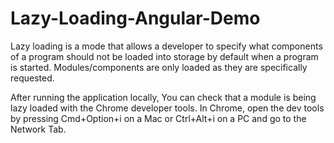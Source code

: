 # Lazy-Loading-Angular-Demo
Lazy loading is a mode that allows a developer to specify what components of a program should not be loaded into storage by default when a program is started. Modules/components are only loaded as they are specifically requested.

After running the application locally, You can check that a module is being lazy loaded with the Chrome developer tools. In Chrome, open the dev tools by pressing Cmd+Option+i on a Mac or Ctrl+Alt+i on a PC and go to the Network Tab.
